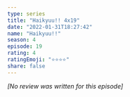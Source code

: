 ```yaml
---
type: series
title: "Haikyuu!! 4x19"
date: "2022-01-31T18:27:42"
name: "Haikyuu!!"
season: 4
episode: 19
rating: 4
ratingEmoji: "⭐️⭐️⭐️⭐️"
share: false
---
```


_[No review was written for this episode]_
